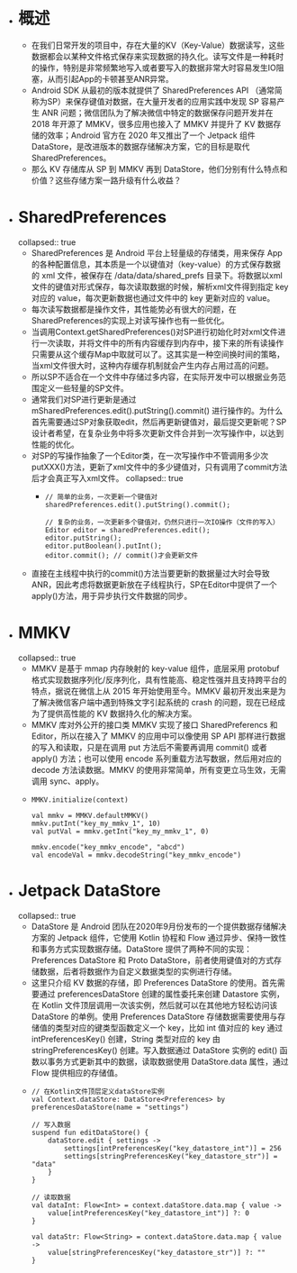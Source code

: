 - # 概述
	- 在我们日常开发的项目中，存在大量的KV（Key-Value）数据读写，这些数据都会以某种文件格式保存来实现数据的持久化。读写文件是一种耗时的操作，特别是非常频繁地写入或者要写入的数据非常大时容易发生IO阻塞，从而引起App的卡顿甚至ANR异常。
	- Android SDK 从最初的版本就提供了 SharedPreferences API （通常简称为SP）来保存键值对数据，在大量开发者的应用实践中发现 SP 容易产生 ANR 问题；微信团队为了解决微信中特定的数据保存问题开发并在 2018 年开源了 MMKV，很多应用也接入了 MMKV 并提升了 KV 数据存储的效率；Android 官方在 2020 年又推出了一个 Jetpack 组件 DataStore，是改进版本的数据存储解决方案，它的目标是取代 SharedPreferences。
	- 那么 KV 存储库从 SP 到 MMKV 再到 DataStore，他们分别有什么特点和价值？这些存储方案一路升级有什么收益？
- # SharedPreferences
  collapsed:: true
	- SharedPreferences 是 Android 平台上轻量级的存储类，用来保存 App 的各种配置信息，其本质是一个以键值对（key-value）的方式保存数据的 xml 文件，被保存在 /data/data/shared_prefs 目录下。将数据以xml文件的键值对形式保存，每次读取数据的时候，解析xml文件得到指定 key 对应的 value，每次更新数据也通过文件中的 key 更新对应的 value。
	- 每次读写数据都是操作文件，其性能势必有很大的问题，在SharedPreferences的实现上对读写操作也有一些优化。
	- 当调用Context.getSharedPreferences()对SP进行初始化时对xml文件进行一次读取，并将文件中的所有内容缓存到内存中，接下来的所有读操作只需要从这个缓存Map中取就可以了。这其实是一种空间换时间的策略，当xml文件很大时，这种内存缓存机制就会产生内存占用过高的问题。
	- 所以SP不适合在一个文件中存储过多内容，在实际开发中可以根据业务范围定义一些轻量的SP文件。
	- 通常我们对SP进行更新是通过 mSharedPreferences.edit().putString().commit() 进行操作的。为什么首先需要通过SP对象获取edit，然后再更新键值对，最后提交更新呢？SP设计者希望，在复杂业务中将多次更新文件合并到一次写操作中，以达到性能的优化。
	- 对SP的写操作抽象了一个Editor类，在一次写操作中不管调用多少次putXXX()方法，更新了xml文件中的多少键值对，只有调用了commit方法后才会真正写入xml文件。
	  collapsed:: true
		- ```
		  // 简单的业务，一次更新一个键值对
		  sharedPreferences.edit().putString().commit();
		  
		  // 复杂的业务，一次更新多个键值对，仍然只进行一次IO操作（文件的写入）
		  Editor editor = sharedPreferences.edit();
		  editor.putString();
		  editor.putBoolean().putInt();
		  editor.commit(); // commit()才会更新文件
		  
		  ```
	- 直接在主线程中执行的commit()方法当要更新的数据量过大时会导致ANR，因此考虑将数据更新放在子线程执行，SP在Editor中提供了一个apply()方法，用于异步执行文件数据的同步。
- # MMKV
  collapsed:: true
	- MMKV 是基于 mmap 内存映射的 key-value 组件，底层采用 protobuf 格式实现数据序列化/反序列化，具有性能高、稳定性强并且支持跨平台的特点，据说在微信上从 2015 年开始使用至今。MMKV 最初开发出来是为了解决微信客户端中遇到特殊文字引起系统的 crash 的问题，现在已经成为了提供高性能的 KV 数据持久化的解决方案。
	- MMKV 库对外公开的接口类 MMKV 实现了接口 SharedPreferencs 和 Editor，所以在接入了 MMKV 的应用中可以像使用 SP API 那样进行数据的写入和读取，只是在调用 put 方法后不需要再调用 commit() 或者 apply() 方法；也可以使用 encode 系列重载方法写数据，然后用对应的 decode 方法读数据。MMKV 的使用非常简单，所有变更立马生效，无需调用 sync、apply。
	- ```
	  MMKV.initialize(context)
	  
	  val mmkv = MMKV.defaultMMKV()
	  mmkv.putInt("key_my_mmkv_1", 10)
	  val putVal = mmkv.getInt("key_my_mmkv_1", 0)
	  
	  mmkv.encode("key_mmkv_encode", "abcd")
	  val encodeVal = mmkv.decodeString("key_mmkv_encode")
	  ```
- # Jetpack DataStore
  collapsed:: true
	- DataStore 是 Android 团队在2020年9月份发布的一个提供数据存储解决方案的 Jetpack 组件，它使用 Kotlin 协程和 Flow 通过异步、保持一致性和事务方式实现数据存储。DataStore 提供了两种不同的实现：Preferences DataStore 和 Proto DataStore，前者使用键值对的方式存储数据，后者将数据作为自定义数据类型的实例进行存储。
	- 这里只介绍 KV 数据的存储，即 Preferences DataStore 的使用。首先需要通过 preferencesDataStore 创建的属性委托来创建 Datastore<Preferences> 实例，在 Kotlin 文件顶层调用一次该实例，然后就可以在其他地方轻松访问该 DataStore 的单例。使用 Preferences DataStore 存储数据需要使用与存储值的类型对应的键类型函数定义一个 key，比如 int 值对应的 key 通过 intPreferencesKey() 创建，String 类型对应的 key 由 stringPreferencesKey() 创建。写入数据通过 DataStore 实例的 edit() 函数以事务方式更新其中的数据，读取数据使用 DataStore.data 属性，通过 Flow 提供相应的存储值。
	- ```
	  // 在Kotlin文件顶层定义dataStore实例
	  val Context.dataStore: DataStore<Preferences> by preferencesDataStore(name = "settings")
	  
	  // 写入数据
	  suspend fun editDataStore() {
	      dataStore.edit { settings ->
	          settings[intPreferencesKey("key_datastore_int")] = 256
	          settings[stringPreferencesKey("key_datastore_str")] = "data"
	      }
	  }
	  
	  // 读取数据
	  val dataInt: Flow<Int> = context.dataStore.data.map { value ->
	      value[intPreferencesKey("key_datastore_int")] ?: 0
	  }
	  
	  val dataStr: Flow<String> = context.dataStore.data.map { value ->
	      value[stringPreferencesKey("key_datastore_str")] ?: ""
	  }
	  ```